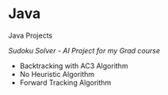# Java
Java Projects

*Sudoku Solver - AI Project for my Grad course*
- Backtracking with AC3 Algorithm
- No Heuristic Algorithm
- Forward Tracking Algorithm
